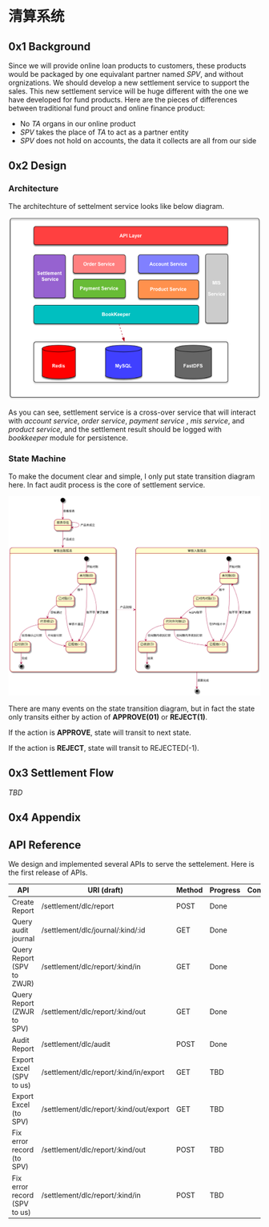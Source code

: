 # 清算系统

## 0x1 Background

Since we will provide online loan products to customers, these products would be packaged by one equivalant partner named *SPV*, and without orgnizations. We should develop a new settlement service to support the sales. This new settlement service will be huge different with the one we have developed for fund products.  Here are the pieces of differences between traditional fund prouct and online finance product:

- No *TA* organs in our online product
- *SPV* takes the place of *TA* to act as a partner entity
- *SPV* does not hold on accounts, the data it collects are all from our side

## 0x2 Design

### Architecture

The architechture of settelment service looks like below diagram. 

![settlement_arch](/resources/settlement_arch.png)

As you can see, settlement service is a cross-over service that will interact with *account service*, *order service*, *payment service* , *mis service*, and *product service*, and the settlement result should be logged with *bookkeeper* module for persistence. 

### State Machine

To make the document clear and simple, I only put state transition diagram here. In fact audit process is the core of settlement service.

![settelment_state](/resources/settlement_state.png)

There are many events on the state transition diagram, but in fact the state only transits either by action of **APPROVE(01)** or **REJECT(1)**.

If the action is **APPROVE**, state will transit to next state.

If the action is **REJECT**, state will transit to REJECTED(-1). 

## 0x3 Settlement Flow

*TBD*

## 0x4 Appendix

## API Reference

We design and implemented several APIs to serve the settelement. Here is the first release of APIs. 

| API                          | URI (draft)                             | Method | Progress | Comments |
| ---------------------------- | --------------------------------------- | ------ | -------- | -------- |
| Create Report                | /settlement/dlc/report                  | POST   | Done     |          |
| Query audit journal          | /settlement/dlc/journal/:kind/:id       | GET    | Done     |          |
| Query Report (SPV to ZWJR)   | /settlement/dlc/report/:kind/in         | GET    | Done     |          |
| Query Report (ZWJR to SPV)   | /settlement/dlc/report/:kind/out        | GET    | Done     |          |
| Audit Report                 | /settlement/dlc/audit                   | POST   | Done     |          |
| Export Excel (SPV to us)     | /settlement/dlc/report/:kind/in/export  | GET    | TBD      |          |
| Export Excel (to SPV)        | /settlement/dlc/report/:kind/out/export | GET    | TBD      |          |
| Fix error record (to SPV)    | /settlement/dlc/report/:kind/out        | POST   | TBD      |          |
| Fix error record (SPV to us) | /settlement/dlc/report/:kind/in         | POST   | TBD      |          |